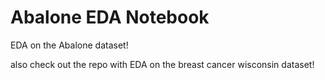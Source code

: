 # Abalone EDA Notebook
EDA on the Abalone dataset!

also check out the repo with EDA on the breast cancer wisconsin dataset!
